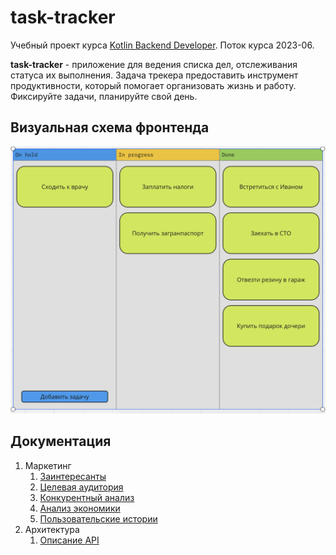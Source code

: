 # task-tracker

Учебный проект курса
[Kotlin Backend Developer](https://otus.ru/lessons/kotlin/?int_source=courses_catalog&int_term=programming).
Поток курса 2023-06.

**task-tracker** - приложение для ведения списка дел, отслеживания статуса их выполнения.
Задача трекера предоставить инструмент продуктивности, который помогает организовать жизнь и работу.
Фиксируйте задачи, планируйте свой день.

## Визуальная схема фронтенда

![Макет фронта](imgs/mock.png)

## Документация

1. Маркетинг
   1. [Заинтересанты](./docs/marketing/01-stakeholders.md)
   2. [Целевая аудитория](./docs/marketing/02-target-audience.md)
   3. [Конкурентный анализ](./docs/marketing/03-concurrency.md)
   4. [Анализ экономики](./docs/marketing/04-economy.md)
   5. [Пользовательские истории](./docs/marketing/05-user-stories.md)
2. Архитектура
   1. [Описание API](./docs/architecture/03-api.md)